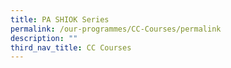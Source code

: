 ```yaml
---
title: PA SHIOK Series
permalink: /our-programmes/CC-Courses/permalink
description: ""
third_nav_title: CC Courses
---
```


